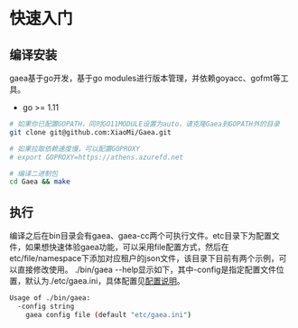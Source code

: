 # 快速入门

## 编译安装

gaea基于go开发，基于go modules进行版本管理，并依赖goyacc、gofmt等工具。

* go >= 1.11

```bash
# 如果你已配置GOPATH，同时GO11MODULE设置为auto，请克隆Gaea到GOPATH外的目录
git clone git@github.com:XiaoMi/Gaea.git

# 如果拉取依赖速度慢，可以配置GOPROXY
# export GOPROXY=https://athens.azurefd.net

# 编译二进制包
cd Gaea && make
```

## 执行

编译之后在bin目录会有gaea、gaea-cc两个可执行文件。etc目录下为配置文件，如果想快速体验gaea功能，可以采用file配置方式，然后在etc/file/namespace下添加对应租户的json文件，该目录下目前有两个示例，可以直接修改使用。
./bin/gaea --help显示如下，其中-config是指定配置文件位置，默认为./etc/gaea.ini，具体配置见[配置说明](configuration.md)。

```bash
Usage of ./bin/gaea:
  -config string
    gaea config file (default "etc/gaea.ini")
```
